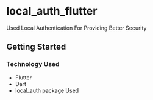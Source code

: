# local_auth_flutter

Used Local Authentication For Providing Better Security

## Getting Started

### Technology Used

* Flutter
* Dart
* local_auth package Used